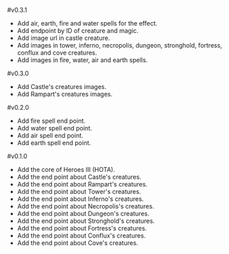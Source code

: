 #v0.3.1

- Add air, earth, fire and water spells for the effect.
- Add endpoint by ID of creature and magic.
- Add image url in castle creature.
- Add images in tower, inferno, necropolis, dungeon, stronghold, fortress, conflux and cove creatures.
- Add images in fire, water, air and earth spells.

#v0.3.0

- Add Castle's creatures images.
- Add Rampart's creatures images.

#v0.2.0

- Add fire spell end point.
- Add water spell end point.
- Add air spell end point.
- Add earth spell end point.

#v0.1.0

- Add the core of Heroes III (HOTA).
- Add the end point about Castle's creatures.
- Add the end point about Rampart's creatures.
- Add the end point about Tower's creatures.
- Add the end point about Inferno's creatures.
- Add the end point about Necropolis's creatures.
- Add the end point about Dungeon's creatures.
- Add the end point about Stronghold's creatures.
- Add the end point about Fortress's creatures.
- Add the end point about Conflux's creatures.
- Add the end point about Cove's creatures.